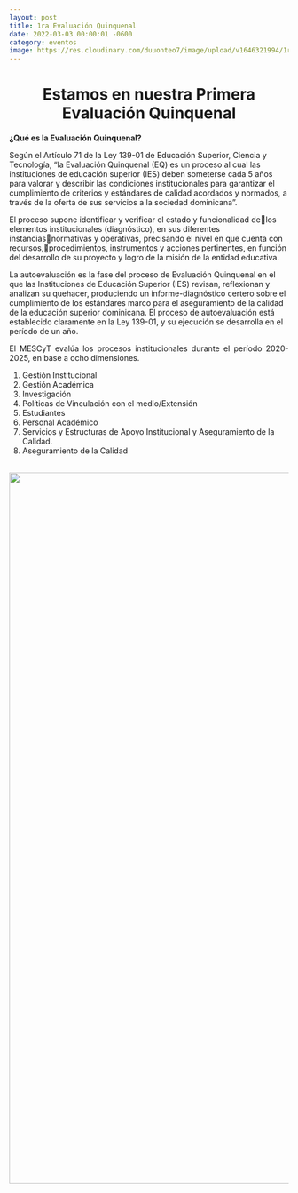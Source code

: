 ```yaml
---
layout: post
title: 1ra Evaluación Quinquenal
date: 2022-03-03 00:00:01 -0600
category: eventos
image: https://res.cloudinary.com/duuonteo7/image/upload/v1646321994/1ra%20Graduacion/WhatsApp_Image_2022-03-03_at_11.37.53_AM.jpg
---
```

<h1 style="text-align: center;">Estamos en nuestra Primera Evaluaci&oacute;n Quinquenal</h1>
<p><strong>&iquest;Qu&eacute; es la Evaluaci&oacute;n Quinquenal?</strong></p>
<p>Seg&uacute;n el Art&iacute;culo 71 de la Ley 139-01 de Educaci&oacute;n Superior, Ciencia y Tecnolog&iacute;a, &ldquo;la Evaluaci&oacute;n Quinquenal (EQ) es un proceso al cual las instituciones de educaci&oacute;n superior (IES) deben someterse cada 5 a&ntilde;os para valorar y describir las condiciones institucionales para garantizar el cumplimiento de criterios y est&aacute;ndares de calidad acordados y normados, a trav&eacute;s de la oferta de sus servicios a la sociedad dominicana&rdquo;.</p>
<p>El proceso supone identificar y verificar el estado y funcionalidad delos elementos institucionales (diagn&oacute;stico), en sus diferentes instanciasnormativas y operativas, precisando el nivel en que cuenta con recursos,procedimientos, instrumentos y acciones pertinentes, en funci&oacute;n del desarrollo de su proyecto y logro de la misi&oacute;n de la entidad educativa.</p>
<p>La autoevaluaci&oacute;n es la fase del proceso de Evaluaci&oacute;n Quinquenal en el que las Instituciones de Educaci&oacute;n Superior (IES) revisan, reflexionan y analizan su quehacer, produciendo un informe-diagn&oacute;stico certero sobre el cumplimiento de los est&aacute;ndares marco para el aseguramiento de la calidad de la educaci&oacute;n superior dominicana. El proceso de autoevaluaci&oacute;n est&aacute; establecido claramente en la Ley 139-01, y su ejecuci&oacute;n se desarrolla en el per&iacute;odo de un a&ntilde;o.</p>
<p style="text-align: justify;"><span>El MESCyT eval&uacute;a los procesos institucionales durante el per&iacute;odo 2020-2025, en base a ocho dimensiones.</span></p>
<ol>
<li><span>Gesti&oacute;n Institucional</span></li>
<li><span>Gesti&oacute;n Acad&eacute;mica</span></li>
<li><span>Investigaci&oacute;n </span></li>
<li>Pol&iacute;ticas de Vinculaci&oacute;n con el medio/Extensi&oacute;n</li>
<li>Estudiantes</li>
<li><span>Personal Acad&eacute;mico</span></li>
<li><span>Servicios y Estructuras de Apoyo Institucional y Aseguramiento de la Calidad.</span></li>
<li><span>Aseguramiento de la Calidad</span></li>
</ol>
<p style="text-align: center;"><span>&nbsp;</span><img src="https://res.cloudinary.com/duuonteo7/image/upload/v1646321994/1ra%20Graduacion/WhatsApp_Image_2022-03-03_at_11.37.53_AM.jpg" alt="" width="1280" height="1280" /></p>
